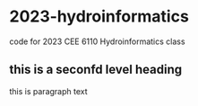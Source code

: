 # 2023-hydroinformatics
code for 2023 CEE 6110 Hydroinformatics class
## this is a seconfd level heading

this is paragraph text

